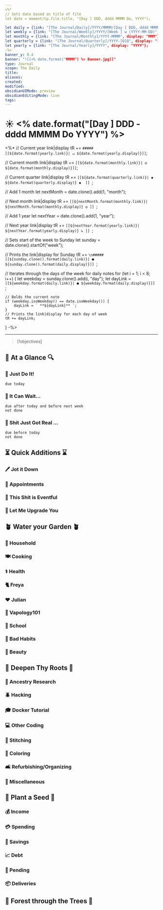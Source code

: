 ```yaml
---
<%*
// Sets date based on title of file
let date = moment(tp.file.title, "[Day ] DDD, dddd MMMM Do, YYYY");

let daily = {link: "[The Journal/Daily]/YYYY/MMMM/[Day ] DDD, dddd MMMM Do, YYYY", display: "ddd DD"};
let weekly = {link: "[The Journal/Weekly]/YYYY/[Week ] w (YYYY-MM-DD)", display: "[Week ] w"};
let monthly = {link: "[The Journal/Monthly]/YYYY-MMMM", display: "MMM"};
let quarterly = {link: "[The Journal/Quarterly]/YYYY-[Q]Q", display: "[Q]Q"};
let yearly = {link: "[The Journal/Yearly]/YYYY", display: "YYYY"};
-%>
banner_y: 0.4
banner: "![[<% date.format("MMMM") %> Banner.jpg]]"
type: Journal
scope: The Daily
title:
aliases: 
created: 
modified: 
obsidianUIMode: preview
obsidianEditingMode: live
tags: 
---
```


# ☀ <% date.format("[Day ] DDD - dddd MMMM Do YYYY") %> 

<%*
// Current year link|display
tR += `##### [[${date.format(yearly.link)}| ↵ ${date.format(yearly.display)}]]`;

// Current month link|display
tR += ` [[${date.format(monthly.link)}| ◎ ${date.format(monthly.display)}]] `;

// Current quarter link|display
tR += `[[${date.format(quarterly.link)}| ◆ ${date.format(quarterly.display)} ◆  ]] `;

// Add 1 month
let nextMonth = date.clone().add(1, "month");

// Next month link|display
tR += `[[${nextMonth.format(monthly.link)}| ${nextMonth.format(monthly.display)} ◎ ]] `;

// Add 1 year
let nextYear = date.clone().add(1, "year");

// Next year link|display
tR += `[[${nextYear.format(yearly.link)}| ${nextYear.format(yearly.display)} ↳ ]] `;

// Sets start of the week to Sunday
let sunday = date.clone().startOf("week");

// Prints the link|display for Sunday
tR += `\n##### [[${sunday.clone().format(daily.link)}| ● ${sunday.clone().format(daily.display)}]] `;

// Iterates through the days of the week for daily notes
for (let i = 1; i < 8; i++) {
	let weekday = sunday.clone().add(i, "day");
	let dayLink = `[[${weekday.format(daily.link)}| ● ${weekday.format(daily.display)}]] `;

	// Bolds the current note
	if (weekday.isoWeekday() == date.isoWeekday()) {
		dayLink = ` **${dayLink}** `;
	}
	// Prints the link|display for each day of week
	tR += dayLink;
}
-%>

---

> [!objectives] 
> 

## :mag_right: At a Glance :mag:

### 👟 Just Do It!

```tasks
due today
```
### 🐢 It Can Wait...

```tasks
due after today and before next week
not done
```
### 💩 Shit Just Got Real ...

```tasks
due before today 
not done
```


## ⏳ Quick Additions ⌛

### 🖊 Jot it Down

### 👥 Appointments

### 🎁 This Shit is Eventful

### 🔼 Let Me Upgrade You


## 🪴 Water your Garden 🪴

### 🏡 Household

### 🍽 Cooking 

### ⚕ Health

### 🐈 Freya

### ♥ Julian

### 💼 Vapology101

### 🏫 School

### 🚫 Bad Habits

### 💄 Beauty

## 🫚 Deepen Thy Roots 🫚

### 🧬 Ancestry Research

### 🪲 Hacking

### 🎓 Docker Tutorial

### 💻 Other Coding

### 🧵 Stitching

### 🎨 Coloring

### 🛋️ Refurbishing/Organizing

### 📓 Miscellaneous



## 🌱 Plant a Seed 🌱

### 💰 Income

### 💳 Spending

### 🏦 Savings

### 📈 Debt

### 🛒 Pending

### 📦 Deliveries

## 🌲 Forest through the Trees 🌲
